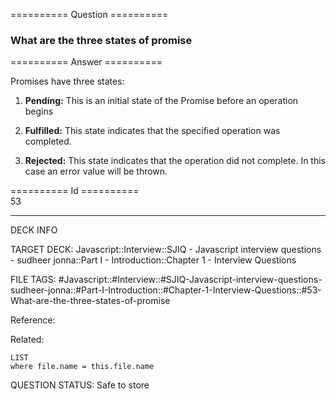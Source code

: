 ========== Question ==========  

### What are the three states of promise  

========== Answer ==========  

Promises have three states:

1. **Pending:** This is an initial state of the Promise before an operation
    begins

2. **Fulfilled:** This state indicates that the specified operation was
    completed.

3. **Rejected:** This state indicates that the operation did not complete. In
    this case an error value will be thrown.

========== Id ==========  
53

---

DECK INFO

TARGET DECK: Javascript::Interview::SJIQ - Javascript interview questions - sudheer jonna::Part I - Introduction::Chapter 1 - Interview Questions

FILE TAGS: #Javascript::#Interview::#SJIQ-Javascript-interview-questions-sudheer-jonna::#Part-I-Introduction::#Chapter-1-Interview-Questions::#53-What-are-the-three-states-of-promise

Reference:

Related:

```dataview
LIST
where file.name = this.file.name
```

QUESTION STATUS: Safe to store
